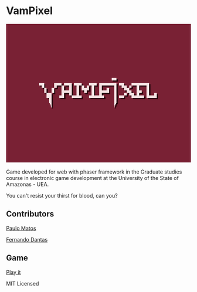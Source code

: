 # VamPixel

![GitHub Logo](assets/img/menu.png)

Game developed for web with phaser framework in the Graduate studies course in electronic game development at the University of the State of Amazonas - UEA.

You can't resist your thirst for blood, can you?

## Contributors

[Paulo Matos](https://github.com/jrmatos)

[Fernando Dantas](https://github.com/fernandodantasfilho)


## Game 

[Play it](https://fernandodantasfilho.github.io/vampixel-platform/)

MIT Licensed
